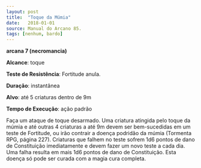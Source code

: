 ```yaml
---
layout: post
title:  "Toque da Múmia"
date:   2018-01-01
source: Manual do Arcano 85.
tags: [nenhum, bardo]
---
```


**arcana 7 (necromancia)**

**Alcance**: toque

**Teste de Resistência**: Fortitude anula.

**Duração**: instantânea

**Alvo**: até 5 criaturas dentro de 9m

**Tempo de Execução**: ação padrão

Faça um ataque de toque desarmado. Uma criatura atingida pelo toque da múmia e até outras 4 criaturas a até 9m devem ser bem-sucedidas em um teste de Fortitude, ou irão contrair a doença podridão da múmia (Tormenta RPG, página 227). Criaturas que falhem no teste sofrem 1d6 pontos de dano de Constituição imediatamente e devem fazer um novo teste a cada dia. Uma falha resulta em mais 1d6 pontos de dano de Constituição. Esta doença só pode ser curada com a magia cura completa.
